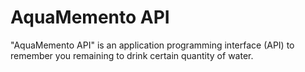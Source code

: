 # AquaMemento API
"AquaMemento API" is an application programming interface (API) to remember you remaining to drink certain quantity of water.
